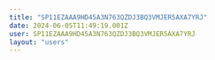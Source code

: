 ```yaml
---
title: "SP11EZAAA9HD45A3N763QZDJ3BQ3VMJER5AXA7YRJ"
date: 2024-06-05T11:49:19.001Z
user: SP11EZAAA9HD45A3N763QZDJ3BQ3VMJER5AXA7YRJ
layout: "users"
---
```

    